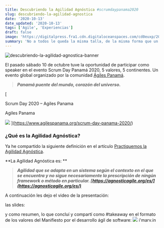 ```yaml
---
title: Descubriendo la Agilidad Agnóstica #scrumdaypanama2020
slug: descubriendo-la-agilidad-agnostica
date: '2020-10-13'
date_updated: '2020-10-13'
tags: ['Agile', 'Experiencias']
draft: false
image: 'https://digitalpress.fra1.cdn.digitaloceanspaces.com/cd0euxp/2020/10/agilidad-agnostica-scrumdaypanama2020.png'
summary: 'No a todos le queda la misma talla, de la misma forma que un sólo framework no es la respuesta, el ‘qué’ y el ‘cómo’ deben ser adecuados según el contexto de cada cliente...'
---
```


![descubriendo-la-agilidad-agnostica-banner](https://digitalpress.fra1.cdn.digitaloceanspaces.com/cd0euxp/2020/10/agilidad-agnostica-scrumdaypanama2020.png)

El pasado sábado 10 de octubre tuve la oportunidad de participar como speaker en el evento Scrum Day Panamá 2020, 5 valores, 5 continentes. Un evento global organizado por la comunidad [Ágiles Panamá](https://www.agilespanama.org/).

> **_Panamá puente del mundo, corazón del universo._**

[

Scrum Day 2020 – Agiles Panama

Agiles Panama

![](https://www.agilespanama.org/wp-content/uploads/2020/08/3-1024x576.png)
](https://www.agilespanama.org/scrum-day-panama-2020/)

### ¿Qué es la Agilidad Agnóstica?

Ya he compartido la siguiente definición en el artículo [Practiquemos la Agilidad Agnóstica](/agilidad-agnostica/).

**La Agilidad Agnóstica es: **

> **_Agilidad que se adapta en un sistema según el contexto en el que se encuentra y no sigue necesariamente la prescripción de ningún framework o método en particular.
> [https://agnosticagile.org/es/](https://agnosticagile.org/es/)_**

A continuación les dejo el video de la presentación:

las slides:

y como resumen, lo que concluí y compartí como #takeaway en el formato de los valores del Manifiesto por el desarrollo ágil de software:
![](https://digitalpress.fra1.cdn.digitaloceanspaces.com/cd0euxp/2020/10/image.png)
i'marv.in
